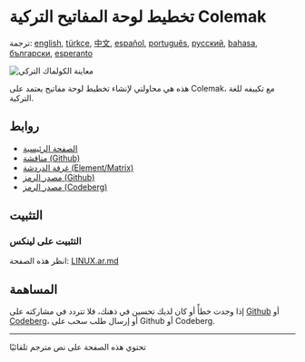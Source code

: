 # تخطيط لوحة المفاتيح التركية Colemak

ترجمة: [english](README.md), [türkçe](README.tr.md), [中文](README.zh-CN.md), [español](README.es.md), [português](README.pt.md), [русский](README.ru.md), [bahasa](README.id.md), [български](README.bg.md), [esperanto](README.eo.md)

![معاينة الكولماك التركي ](./media/preview.png)

هذه هي محاولتي لإنشاء تخطيط لوحة مفاتيح يعتمد على Colemak، مع تكييفه للغة التركية.

## روابط

* [الصفحة الرئيسية](https://salif.github.io/colemak-tr/)
* [مناقشة (Github)](https://github.com/salif/colemak-tr/discussions)
* [غرفة الدردشة (Element/Matrix)](https://matrix.to/#/#salif-colemak:mozilla.org)
* [مصدر الرمز (Github)](https://github.com/salif/colemak-tr)
* [مصدر الرمز (Codeberg)](https://codeberg.org/salif/colemak-tr)

## التثبيت

### التثبيت على لينكس

انظر هذه الصفحة: [LINUX.ar.md](./LINUX.ar.md)

## المساهمة

إذا وجدت خطأً أو كان لديك تحسين في ذهنك، فلا تتردد في مشاركته على [Github] أو [Codeberg]، أو إرسال طلب سحب على Github أو Codeberg.

[Github]: https://github.com/salif/colemak-tr/issues
[Codeberg]: https://codeberg.org/salif/colemak-tr/issues

---

تحتوي هذه الصفحة على نص مترجم تلقائيًا
